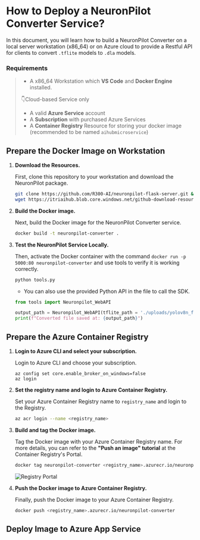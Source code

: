 # How to Deploy a NeuronPilot Converter Service?

In this document, you will learn how to build a NeuronPilot Converter on a local server workstation (x86_64) or on Azure cloud to provide a Restful API for clients to convert `.tflite` models to `.dla` models.

### Requirements
> * A x86_64 Workstation which **VS Code** and **Docker Engine** installed.
> 
> :point_down:Cloud-based Service only
> * A valid **Azure Service** account
> * A **Subscription** with purchased Azure Services
> * A **Container Registry** Resource for storing your docker image (recommended to be named `aihubmicroservice`)


## Prepare the Docker Image on Workstation

1. **Download the Resources.**

    First, clone this repository to your workstation and download the NeuronPilot package.

    ```sh
    git clone https://github.com/R300-AI/neuronpilot-flask-server.git && cd neuronpilot-flask-server
    wget https://itriaihub.blob.core.windows.net/github-download-resources/repository/ITRI-AI-Hub/neuronpilot-6.0.5_x86_64.tar.gz
    ```

2. **Build the Docker image.**

    Next, build the Docker image for the NeuronPilot Converter service.

    ```sh
    docker build -t neuronpilot-converter .
    ```

3. **Test the NeuronPilot Service Locally.**

    Then, activate the Docker container with the command `docker run -p 5000:80 neuronpilot-converter` and use tools to verify it is working correctly.

    ```bash
    python tools.py
    ```
    * You can also use the provided Python API in the file to call the SDK.
    ```python
    from tools import Neuronpilot_WebAPI

    output_path = Neuronpilot_WebAPI(tflite_path = './uploads/yolov8n_float32.tflite', output_folder = './', url = 'http://localhost:5000/')
    print(f"Converted file saved at: {output_path}")
    ```


## Prepare the Azure Container Registry

1. **Login to Azure CLI and select your subscription.**

    Login to Azure CLI and choose your subscription.

    ```
    az config set core.enable_broker_on_windows=false
    az login
    ```

2. **Set the registry name and login to Azure Container Registry.**

    Set your Azure Container Registry name to `registry_name` and login to the Registry.

    ```bash
    az acr login --name <registry_name>
    ```

3. **Build and tag the Docker image.**

    Tag the Docker image with your Azure Container Registry name. For more details, you can refer to the **"Push an image" tutorial** at the Container Registry's Portal.
    
    ```bash
    docker tag neuronpilot-converter <registry_name>.azurecr.io/neuronpilot-converter
    ```
    ![Registry Portal](https://github.com/R300-AI/neuronpilot-flask-server/blob/main/static/images/registry_portal.png)


4. **Push the Docker image to Azure Container Registry.**

    Finally, push the Docker image to your Azure Container Registry.

    ```bash
    docker push <registry_name>.azurecr.io/neuronpilot-converter
    ```

## Deploy Image to Azure App Service

